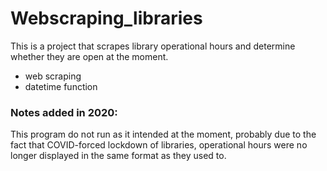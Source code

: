 # Webscraping_libraries
This is a project that scrapes library operational hours and determine whether they are open at the moment.
* web scraping
* datetime function

### Notes added in 2020:
This program do not run as it intended at the moment, probably due to the fact that COVID-forced lockdown of libraries, 
operational hours were no longer displayed in the same format as they used to. 

